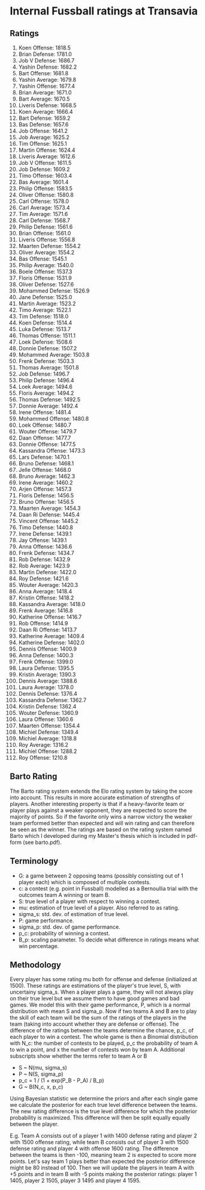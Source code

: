 # Internal Fussball ratings at Transavia
## Ratings
1. Koen Offense: 1818.5 
2. Brian Defense: 1781.0 
3. Job V Defense: 1686.7 
4. Yashin Defense: 1682.2 
5. Bart Offense: 1681.8 
6. Yashin Average: 1679.8 
7. Yashin Offense: 1677.4 
8. Brian Average: 1671.0 
9. Bart Average: 1670.5 
10. Liveris Defense: 1668.5 
11. Koen Average: 1666.4 
12. Bart Defense: 1659.2 
13. Bas Defense: 1657.6 
14. Job Offense: 1641.2 
15. Job Average: 1625.2 
16. Tim Offense: 1625.1 
17. Martin Offense: 1624.4 
18. Liveris Average: 1612.6 
19. Job V Offense: 1611.5 
20. Job Defense: 1609.2 
21. Timo Offense: 1603.4 
22. Bas Average: 1601.4 
23. Philip Offense: 1583.5 
24. Oliver Offense: 1580.8 
25. Carl Offense: 1578.0 
26. Carl Average: 1573.4 
27. Tim Average: 1571.6 
28. Carl Defense: 1568.7 
29. Philip  Defense: 1561.6 
30. Brian Offense: 1561.0 
31. Liveris Offense: 1556.8 
32. Maarten Defense: 1554.2 
33. Oliver Average: 1554.2 
34. Bas Offense: 1545.1 
35. Philip Average: 1540.0 
36. Boele Offense: 1537.3 
37. Floris Offense: 1531.9 
38. Oliver Defense: 1527.6 
39. Mohammed Defense: 1526.9 
40. Jane Defense: 1525.0 
41. Martin Average: 1523.2 
42. Timo Average: 1522.1 
43. Tim Defense: 1518.0 
44. Koen Defense: 1514.4 
45. Luka Defense: 1513.7 
46. Thomas Offense: 1511.1 
47. Loek Defense: 1508.6 
48. Donnie Defense: 1507.2 
49. Mohammed Average: 1503.8 
50. Frenk  Defense: 1503.3 
51. Thomas Average: 1501.8 
52. Job  Defense: 1496.7 
53. Philip Defense: 1496.4 
54. Loek Average: 1494.6 
55. Floris Average: 1494.2 
56. Thomas Defense: 1492.5 
57. Donnie Average: 1492.4 
58. Irene Offense: 1481.4 
59. Mohammed Offense: 1480.8 
60. Loek Offense: 1480.7 
61. Wouter Offense: 1479.7 
62. Daan Offense: 1477.7 
63. Donnie Offense: 1477.5 
64. Kassandra Offense: 1473.3 
65. Lars Defense: 1470.1 
66. Bruno Defense: 1468.1 
67. Jelle Offense: 1468.0 
68. Bruno Average: 1462.3 
69. Irene Average: 1460.2 
70. Arjen Offense: 1457.3 
71. Floris Defense: 1456.5 
72. Bruno Offense: 1456.5 
73. Maarten Average: 1454.3 
74. Daan Ri Defense: 1445.4 
75. Vincent Offense: 1445.2 
76. Timo Defense: 1440.8 
77. Irene Defense: 1439.1 
78. Jay Offense: 1439.1 
79. Anna Offense: 1436.6 
80. Frenk Defense: 1434.7 
81. Rob Defense: 1432.9 
82. Rob Average: 1423.9 
83. Martin Defense: 1422.0 
84. Roy Defense: 1421.6 
85. Wouter Average: 1420.3 
86. Anna Average: 1418.4 
87. Kristin Offense: 1418.2 
88. Kassandra Average: 1418.0 
89. Frenk Average: 1416.8 
90. Katherine Offense: 1416.7 
91. Rob Offense: 1414.9 
92. Daan Ri Offense: 1413.7 
93. Katherine Average: 1409.4 
94. Katherine Defense: 1402.0 
95. Dennis Offense: 1400.9 
96. Anna Defense: 1400.3 
97. Frenk Offense: 1399.0 
98. Laura Defense: 1395.5 
99. Kristin Average: 1390.3 
100. Dennis Average: 1388.6 
101. Laura Average: 1378.0 
102. Dennis Defense: 1376.4 
103. Kassandra Defense: 1362.7 
104. Kristin Defense: 1362.4 
105. Wouter Defense: 1360.9 
106. Laura Offense: 1360.6 
107. Maarten Offense: 1354.4 
108. Michiel Defense: 1349.4 
109. Michiel Average: 1318.8 
110. Roy Average: 1316.2 
111. Michiel Offense: 1288.2 
112. Roy Offense: 1210.8 

## Barto Rating
The Barto rating system extends the Elo rating system by taking the score into account. This results in more accurate estimation of strengths of players. Another interesting property is that if a heavy-favorite team or player plays against a weaker opponent, they are expected to score the majority of points. So if the favorite only wins a narrow victory the weaker team performed better than expected and will win rating and can therefore be seen as the winner. The ratings are based on the rating system named Barto which I developed during my Master's thesis which is included in pdf-form (see barto.pdf).
## Terminology
- G: a game between 2 opposing teams (possibly consisting out of 1 player each) which is composed of multiple contests.
- c: a contest (e.g. point in Fussball) modelled as a Bernoullia trial with the outcomes team A winning or team B.
- S: true level of a player with respect to winning a contest.
- mu: estimation of true level of a player. Also referred to as rating.
- sigma_s: std. dev. of estimation of true level.
- P: game performance.
- sigma_p: std. dev. of game performance.
- p_c: probability of winning a contest.
- B_p: scaling parameter. To decide what difference in ratings means what win percentage.
## Methodology
Every player has some rating mu both for offense and defense (initialized at 1500). These ratings are estimations of the player's true level, S, with uncertainy sigma_s. When a player plays a game, they will not always play on their true level but we assume them to have good games and bad games. We model this with their game performance, P, which is a normal distribution with mean S and sigma_p. Now if two teams A and B are to play the skill of each team will be the sum of the ratings of the players in the team (taking into account whether they are defense or offense). The difference of the ratings between the teams determine the chance, p_c, of each player to win a contest. The whole game is then a Binomial distribution with N_c: the number of contests to be played, p_c the probability of team A to win a point, and x the number of contests won by team A. Additional subscripts show whether the terms refer to team A or B
- S ~ N(mu, sigma_s)
- P ~ N(S, sigma_p)
- p_c = 1 / (1 + exp(P_B - P_A) / B_p)
- G ~ B(N_c, x, p_c)

Using Bayesian statistic we determine the priors and after each single game we calculate the posterior for each true level difference between the teams. The new rating difference is the true level difference for which the posterior probability is maximized. This difference will then be split equally equally between the player. 

E.g. Team A consists out of a player 1 with 1400 defense rating and player 2 with 1500 offense rating, while team B consists out of player 3 with 1500 defense rating and player 4 with offense 1600 rating. The difference between the teams is then -100, meaning team 2 is expected to score more points. Let's say team 1 plays better than expected the posterior difference might be 80 instead of 100. Then we will update the players in team A with +5 points and in team B with -5 points making the posterior ratings: player 1 1405, player 2 1505, player 3 1495 and player 4 1595.